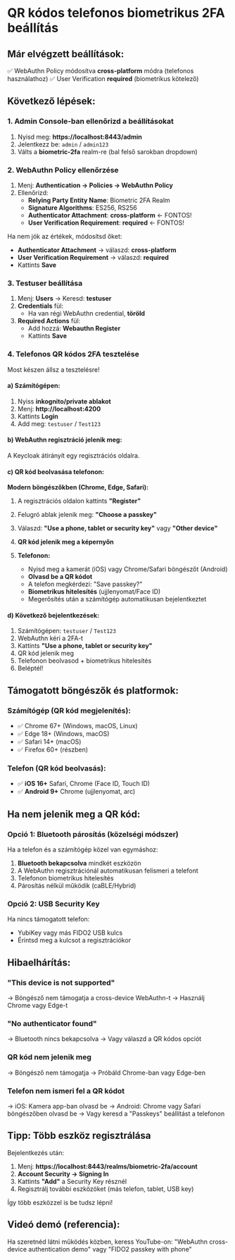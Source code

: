 # QR kódos telefonos biometrikus 2FA beállítás

## Már elvégzett beállítások:

✅ WebAuthn Policy módosítva **cross-platform** módra (telefonos használathoz)
✅ User Verification **required** (biometrikus kötelező)

## Következő lépések:

### 1. Admin Console-ban ellenőrizd a beállításokat

1. Nyisd meg: **https://localhost:8443/admin**
2. Jelentkezz be: `admin` / `admin123`
3. Válts a **biometric-2fa** realm-re (bal felső sarokban dropdown)

### 2. WebAuthn Policy ellenőrzése

1. Menj: **Authentication → Policies → WebAuthn Policy**
2. Ellenőrizd:
   - **Relying Party Entity Name**: Biometric 2FA Realm
   - **Signature Algorithms**: ES256, RS256
   - **Authenticator Attachment**: **cross-platform** ← FONTOS!
   - **User Verification Requirement**: **required** ← FONTOS!

Ha nem jók az értékek, módosítsd őket:
- **Authenticator Attachment** → válaszd: **cross-platform**
- **User Verification Requirement** → válaszd: **required**
- Kattints **Save**

### 3. Testuser beállítása

1. Menj: **Users** → Keresd: **testuser**
2. **Credentials** fül:
   - Ha van régi WebAuthn credential, **töröld**
3. **Required Actions** fül:
   - Add hozzá: **Webauthn Register**
   - Kattints **Save**

### 4. Telefonos QR kódos 2FA tesztelése

Most készen állsz a tesztelésre!

#### a) Számítógépen:

1. Nyiss **inkognito/private ablakot**
2. Menj: **http://localhost:4200**
3. Kattints **Login**
4. Add meg: `testuser` / `Test123`

#### b) WebAuthn regisztráció jelenik meg:

A Keycloak átirányít egy regisztrációs oldalra.

#### c) QR kód beolvasása telefonon:

**Modern böngészőkben (Chrome, Edge, Safari):**

1. A regisztrációs oldalon kattints **"Register"**
2. Felugró ablak jelenik meg: **"Choose a passkey"**
3. Válaszd: **"Use a phone, tablet or security key"** vagy **"Other device"**
4. **QR kód jelenik meg a képernyőn**

5. **Telefonon:**
   - Nyisd meg a kamerát (iOS) vagy Chrome/Safari böngészőt (Android)
   - **Olvasd be a QR kódot**
   - A telefon megkérdezi: "Save passkey?"
   - **Biometrikus hitelesítés** (ujjlenyomat/Face ID)
   - Megerősítés után a számítógép automatikusan bejelentkeztet

#### d) Következő bejelentkezések:

1. Számítógépen: `testuser` / `Test123`
2. WebAuthn kéri a 2FA-t
3. Kattints **"Use a phone, tablet or security key"**
4. QR kód jelenik meg
5. Telefonon beolvasod + biometrikus hitelesítés
6. Beléptél!

## Támogatott böngészők és platformok:

### Számítógép (QR kód megjelenítés):
- ✅ Chrome 67+ (Windows, macOS, Linux)
- ✅ Edge 18+ (Windows, macOS)
- ✅ Safari 14+ (macOS)
- ✅ Firefox 60+ (részben)

### Telefon (QR kód beolvasás):
- ✅ **iOS 16+** Safari, Chrome (Face ID, Touch ID)
- ✅ **Android 9+** Chrome (ujjlenyomat, arc)

## Ha nem jelenik meg a QR kód:

### Opció 1: Bluetooth párosítás (közelségi módszer)

Ha a telefon és a számítógép közel van egymáshoz:

1. **Bluetooth bekapcsolva** mindkét eszközön
2. A WebAuthn regisztrációnál automatikusan felismeri a telefont
3. Telefonon biometrikus hitelesítés
4. Párosítás nélkül működik (caBLE/Hybrid)

### Opció 2: USB Security Key

Ha nincs támogatott telefon:
- YubiKey vagy más FIDO2 USB kulcs
- Érintsd meg a kulcsot a regisztrációkor

## Hibaelhárítás:

### "This device is not supported"
→ Böngésző nem támogatja a cross-device WebAuthn-t
→ Használj Chrome vagy Edge-t

### "No authenticator found"
→ Bluetooth nincs bekapcsolva
→ Vagy válaszd a QR kódos opciót

### QR kód nem jelenik meg
→ Böngésző nem támogatja
→ Próbáld Chrome-ban vagy Edge-ben

### Telefon nem ismeri fel a QR kódot
→ iOS: Kamera app-ban olvasd be
→ Android: Chrome vagy Safari böngészőben olvasd be
→ Vagy keresd a "Passkeys" beállítást a telefonon

## Tipp: Több eszköz regisztrálása

Bejelentkezés után:
1. Menj: **https://localhost:8443/realms/biometric-2fa/account**
2. **Account Security → Signing In**
3. Kattints **"Add"** a Security Key résznél
4. Regisztrálj további eszközöket (más telefon, tablet, USB key)

Így több eszközzel is be tudsz lépni!

## Videó demó (referencia):

Ha szeretnéd látni működés közben, keress YouTube-on:
"WebAuthn cross-device authentication demo" vagy "FIDO2 passkey with phone"
